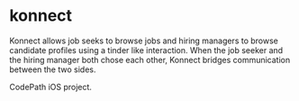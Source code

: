 konnect
=======

Konnect allows job seeks to browse jobs and hiring managers to browse candidate profiles using a tinder like interaction. When the job seeker and the hiring manager both chose each other, Konnect bridges communication between the two sides.

CodePath iOS project.
